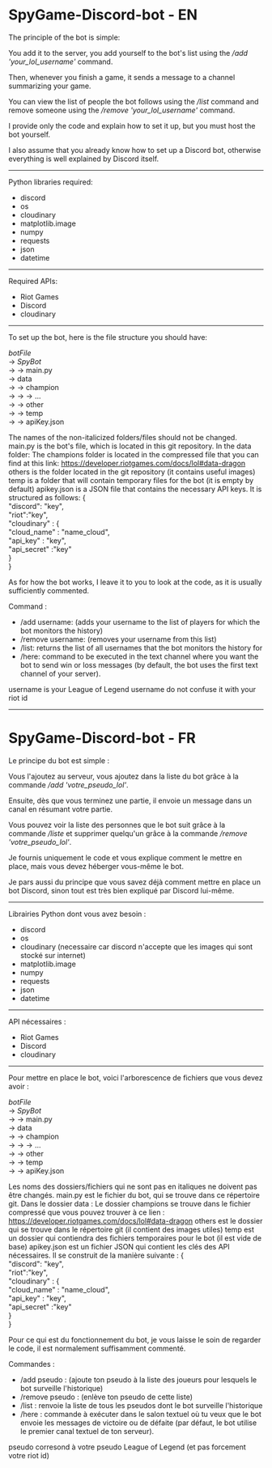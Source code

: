 # SpyGame-Discord-bot - EN

The principle of the bot is simple:

You add it to the server, you add yourself to the bot's list using the */add 'your_lol_username'* command.

Then, whenever you finish a game, it sends a message to a channel summarizing your game.

You can view the list of people the bot follows using the */list* command and remove someone using the */remove 'your_lol_username'* command.

I provide only the code and explain how to set it up, but you must host the bot yourself.

I also assume that you already know how to set up a Discord bot, otherwise everything is well explained by Discord itself.

*******

Python libraries required:
* discord
* os
* cloudinary
* matplotlib.image
* numpy
* requests
* json
* datetime

*******

Required APIs:
* Riot Games
* Discord
* cloudinary

*******

To set up the bot, here is the file structure you should have:

*botFile*<br>
-> *SpyBot*<br>
-> -> main.py<br>
-> data<br>
-> -> champion<br>
-> -> -> ...<br>
-> -> other<br>
-> -> temp<br>
-> -> apiKey.json<br>

The names of the non-italicized folders/files should not be changed.
main.py is the bot's file, which is located in this git repository.
In the data folder:
The champions folder is located in the compressed file that you can find at this link:
https://developer.riotgames.com/docs/lol#data-dragon
others is the folder located in the git repository (it contains useful images)
temp is a folder that will contain temporary files for the bot (it is empty by default)
apikey.json is a JSON file that contains the necessary API keys. It is structured as follows:
{ <br>
"discord": "key", <br>
"riot":"key",<br>
"cloudinary" : {<br>
"cloud_name" : "name_cloud",<br>
"api_key" : "key",<br>
"api_secret" :"key"<br>
}<br>
}<br>

As for how the bot works, I leave it to you to look at the code, as it is usually sufficiently commented.

Command :

* /add username: (adds your username to the list of players for which the bot monitors the history)
* /remove username: (removes your username from this list)
* /list: returns the list of all usernames that the bot monitors the history for
* /here: command to be executed in the text channel where you want the bot to send win or loss messages (by default, the bot uses the first text channel of your server).

username is your League of Legend username do not confuse it with your riot id

********************
# SpyGame-Discord-bot - FR

Le principe du bot est simple :

Vous l'ajoutez au serveur, vous ajoutez dans la liste du bot grâce à la commande */add 'votre_pseudo_lol'*. 

Ensuite, dès que vous terminez une partie, il envoie un message dans un canal en résumant votre partie. 

Vous pouvez voir la liste des personnes que le bot suit grâce à la commande */liste* et supprimer quelqu'un grâce à la commande */remove 'votre_pseudo_lol'*.

Je fournis uniquement le code et vous explique comment le mettre en place, mais vous devez héberger vous-même le bot.

Je pars aussi du principe que vous savez déjà comment mettre en place un bot Discord, sinon tout est très bien expliqué par Discord lui-même.

*******

Librairies Python dont vous avez besoin :
* discord
* os
* cloudinary (necessaire car discord n'accepte que les images qui sont stocké sur internet)
* matplotlib.image
* numpy
* requests
* json
* datetime

*******

API nécessaires :
* Riot Games
* Discord
* cloudinary

*******

Pour mettre en place le bot, voici l'arborescence de fichiers que vous devez avoir :

*botFile*<br>
-> *SpyBot*<br>
-> -> main.py<br>
-> data<br>
-> -> champion<br>
-> -> -> ...<br>
-> -> other<br>
-> -> temp<br>
-> -> apiKey.json<br>

Les noms des dossiers/fichiers qui ne sont pas en italiques ne doivent pas être changés.
main.py est le fichier du bot, qui se trouve dans ce répertoire git.
Dans le dossier data :
Le dossier champions se trouve dans le fichier compressé que vous pouvez trouver à ce lien :
https://developer.riotgames.com/docs/lol#data-dragon
others est le dossier qui se trouve dans le répertoire git (il contient des images utiles)
temp est un dossier qui contiendra des fichiers temporaires pour le bot (il est vide de base)
apikey.json est un fichier JSON qui contient les clés des API nécessaires. Il se construit de la manière suivante :
{ <br>
"discord": "key", <br>
"riot":"key",<br>
"cloudinary" : {<br>
"cloud_name" : "name_cloud",<br>
"api_key" : "key",<br>
"api_secret" :"key"<br>
}<br>
}<br>

Pour ce qui est du fonctionnement du bot, je vous laisse le soin de regarder le code, il est normalement suffisamment commenté.

Commandes :

* /add pseudo : (ajoute ton pseudo à la liste des joueurs pour lesquels le bot surveille l'historique)
* /remove pseudo : (enlève ton pseudo de cette liste)
* /list : renvoie la liste de tous les pseudos dont le bot surveille l'historique
* /here : commande à exécuter dans le salon textuel où tu veux que le bot envoie les messages de victoire ou de défaite (par défaut, le bot utilise le premier canal textuel de ton serveur).

pseudo corresond à votre pseudo League of Legend (et pas forcement votre riot id)
